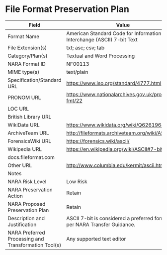 # File Format Preservation Plan
  | Field | Value |
  | ----------- | ----------- |
  | Format Name | American Standard Code for Information Interchange (ASCII) 7-bit Text | 
| File Extension(s) | txt; asc; csv; tab | 
| Category/Plan(s) | Textual and Word Processing | 
| NARA Format ID | NF00113 | 
| MIME type(s) | text/plain | 
| Specification/Standard URL | <https://www.iso.org/standard/4777.html> | 
| PRONOM URL | <https://www.nationalarchives.gov.uk/pronom/x-fmt/22> | 
| LOC URL |  | 
| British Library URL |  | 
| WikiData URL | <https://www.wikidata.org/wiki/Q62619688> | 
| ArchiveTeam URL | <http://fileformats.archiveteam.org/wiki/ASCII> | 
| ForensicsWiki URL | <https://forensics.wiki/ascii/> | 
| Wikipedia URL | <https://en.wikipedia.org/wiki/ASCII#7-bit_codes> | 
| docs.fileformat.com |  | 
| Other URL | <http://www.columbia.edu/kermit/ascii.html> | 
| Notes |  | 
| NARA Risk Level | Low Risk | 
| NARA Preservation Action | Retain | 
| NARA Proposed Preservation Plan | Retain | 
| Description and Justification | ASCII 7-bit is considered a preferred format as per NARA Transfer Guidance. | 
| NARA Preferred Processing and Transformation Tool(s) | Any supported text editor | 
